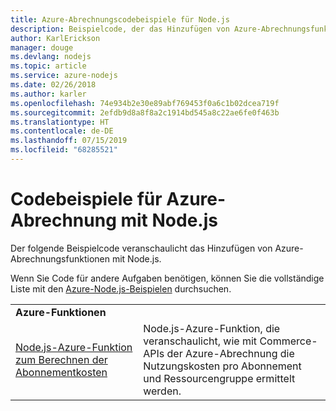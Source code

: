 ```yaml
---
title: Azure-Abrechnungscodebeispiele für Node.js
description: Beispielcode, der das Hinzufügen von Azure-Abrechnungsfunktionen mit Node.js veranschaulicht
author: KarlErickson
manager: douge
ms.devlang: nodejs
ms.topic: article
ms.service: azure-nodejs
ms.date: 02/26/2018
ms.author: karler
ms.openlocfilehash: 74e934b2e30e89abf769453f0a6c1b02dcea719f
ms.sourcegitcommit: 2efdb9d8a8f8a2c1914bd545a8c22ae6fe0f463b
ms.translationtype: HT
ms.contentlocale: de-DE
ms.lasthandoff: 07/15/2019
ms.locfileid: "68285521"
---
```

# <a name="azure-billing-with-nodejs-code-samples"></a>Codebeispiele für Azure-Abrechnung mit Node.js

Der folgende Beispielcode veranschaulicht das Hinzufügen von Azure-Abrechnungsfunktionen mit Node.js.

Wenn Sie Code für andere Aufgaben benötigen, können Sie die vollständige Liste mit den [Azure-Node.js-Beispielen](https://azure.microsoft.com/resources/samples/?term=nodejs) durchsuchen.

| | |
|---|---|
| **Azure-Funktionen** ||
| [Node.js-Azure-Funktion zum Berechnen der Abonnementkosten](https://azure.microsoft.com/resources/samples/consumption-cost-node/) | Node.js-Azure-Funktion, die veranschaulicht, wie mit Commerce-APIs der Azure-Abrechnung die Nutzungskosten pro Abonnement und Ressourcengruppe ermittelt werden. |
